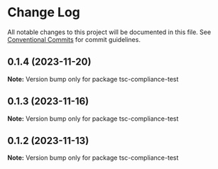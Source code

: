 # Change Log

All notable changes to this project will be documented in this file.
See [Conventional Commits](https://conventionalcommits.org) for commit guidelines.

## 0.1.4 (2023-11-20)

**Note:** Version bump only for package tsc-compliance-test

## 0.1.3 (2023-11-16)

**Note:** Version bump only for package tsc-compliance-test

## 0.1.2 (2023-11-13)

**Note:** Version bump only for package tsc-compliance-test
